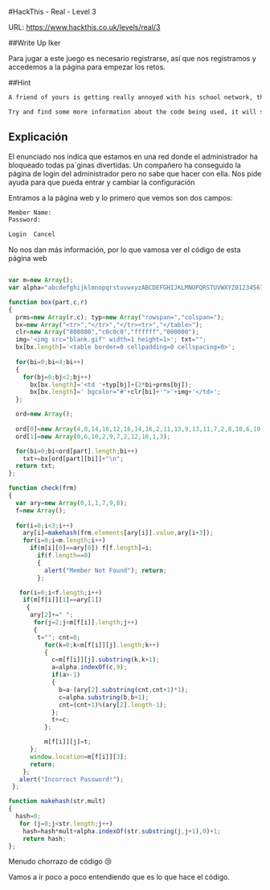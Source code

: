 #HackThis - Real -  Level 3

URL:      https://www.hackthis.co.uk/levels/real/3

##Write Up Iker

Para jugar a este juego es necesario registrarse, así que nos registramos y accedemos a la página para empezar los retos.

##Hint

```html
A friend of yours is getting really annoyed with his school network, they have blocked all the fun stuff. He has found the administrator login page, he's looked through the source code but still doesn't know what to do. Help him out by gaining access to the right account to change the internet settings:

Try and find some more information about the code being used, it will save you a lot of time
```

## Explicación

El enunciado nos indica que estamos en una red donde el administrador ha bloqueado todas pa´ginas divertidas. Un compañero ha conseguido la página de login del administrador pero no sabe que hacer con ella. Nos pide ayuda para que pueda entrar y cambiar la configuración

Entramos a la página web y lo primero que vemos son dos campos:

```html
Member Name:
Password:

Login  Cancel
```

No nos dan más información, por lo que vamosa ver el código de esta página web

```javascript

var m=new Array();
var alpha="abcdefghijklmnopqrstuvwxyzABCDEFGHIJKLMNOPQRSTUVWXYZ0123456789abcdefghij";

function box(part,c,r)
{ 
  prms=new Array(r,c); typ=new Array("rowspan=","colspan=");
  bx=new Array("<tr>","</tr>","</tr><tr>","</table>"); 
  clr=new Array("808080","c0c0c0","ffffff","000000");
  img='<img src="blank.gif" width=1 height=1>'; txt="";
  bx[bx.length]='<table border=0 cellpadding=0 cellspacing=0>';
  
  for(bi=0;bi<4;bi++)
  { 
    for(bj=0;bj<2;bj++)
      bx[bx.length]='<td '+typ[bj]+(2*bi+prms[bj]);
      bx[bx.length]=' bgcolor="#'+clr[bi]+'">'+img+'</td>'; 
  };

  ord=new Array();
  
  ord[0]=new Array(4,0,14,16,12,16,14,16,2,11,13,9,13,11,7,2,8,10,6,10,8,10,1);
  ord[1]=new Array(0,6,10,2,9,7,2,12,16,1,3);

  for(bi=0;bi<ord[part].length;bi++)
    txt+=bx[ord[part][bi]]+"\n";
  return txt; 
};

function check(frm)
{ 
  var ary=new Array(0,1,1,7,9,8); 
  f=new Array();
  
  for(i=0;i<3;i++)
    ary[i]=makehash(frm.elements[ary[i]].value,ary[i+3]);
    for(i=0;i<m.length;i++)
      if(m[i][0]==ary[0]) f[f.length]=i;
        if(f.length==0) 
        { 
          alert("Member Not Found"); return; 
        };

   for(i=0;i<f.length;i++)
    if(m[f[i]][1]==ary[1])
     { 
      ary[2]+=" ";
       for(j=2;j<m[f[i]].length;j++)
       { 
        t=""; cnt=0;
          for(k=0;k<m[f[i]][j].length;k++)
          { 
            c=m[f[i]][j].substring(k,k+1);
            a=alpha.indexOf(c,9);
            if(a>-1)
            { 
              b=a-(ary[2].substring(cnt,cnt+1)*1);
              c=alpha.substring(b,b+1);
              cnt=(cnt+1)%(ary[2].length-1); 
            };
            t+=c; 
          };

          m[f[i]][j]=t; 
      };
      window.location=m[f[i]][3];
      return; 
    };
   alert("Incorrect Password!");
 };

function makehash(str,mult)
{ 
  hash=0;
   for (j=0;j<str.length;j++)
    hash=hash*mult+alpha.indexOf(str.substring(j,j+1),0)+1;
    return hash; 
};
```

Menudo chorrazo de código :cry:

Vamos a ir poco a poco entendiendo que es lo que hace el código.
